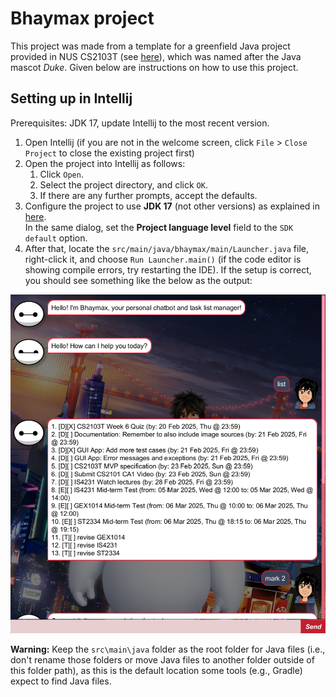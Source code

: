 # Bhaymax project

This project was made from a template for a greenfield Java project provided in NUS CS2103T (see [here](https://github.com/nus-cs2103-AY2425S2/ip)), which was named after the Java mascot _Duke_. 
Given below are instructions on how to use this project.

## Setting up in Intellij

Prerequisites: JDK 17, update Intellij to the most recent version.

1. Open Intellij (if you are not in the welcome screen, click `File` > `Close Project` to close the existing project first)
1. Open the project into Intellij as follows:
   1. Click `Open`.
   1. Select the project directory, and click `OK`.
   1. If there are any further prompts, accept the defaults.
1. Configure the project to use **JDK 17** (not other versions) as explained in [here](https://www.jetbrains.com/help/idea/sdk.html#set-up-jdk).<br>
   In the same dialog, set the **Project language level** field to the `SDK default` option.
1. After that, locate the `src/main/java/bhaymax/main/Launcher.java` file, right-click it, and choose `Run Launcher.main()` (if the 
   code 
   editor is showing compile errors, try restarting the IDE). If the setup is correct, you should see something like the below as the output:

![Ui](docs/Ui.png)

**Warning:** Keep the `src\main\java` folder as the root folder for Java files (i.e., don't rename those folders or move Java files to another folder outside of this folder path), as this is the default location some tools (e.g., Gradle) expect to find Java files.
